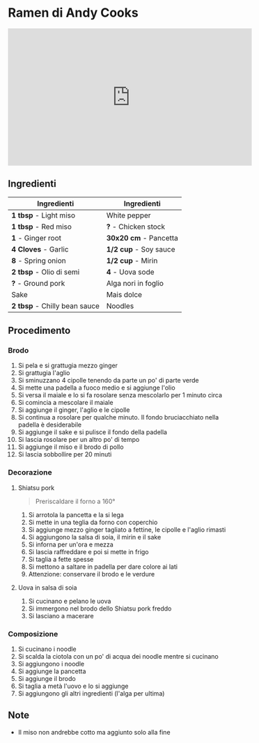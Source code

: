 # Ramen di Andy Cooks

<p style="text-align:center;">
<iframe
  width="560"
  height="315"
  src="https://www.youtube.com/embed/HGfo4dJTLgo?si=w2y_IrZmuIE89_eb"
  title="YouTube video player"
  frameborder="0"
  allow="accelerometer; autoplay; clipboard-write; encrypted-media; gyroscope; picture-in-picture; web-share"
  referrerpolicy="strict-origin-when-cross-origin"
  allowfullscreen
></iframe>
</p>


## Ingredienti

| Ingredienti | Ingredienti |
| ----------- | ----------- |
| **1 tbsp** - Light miso | White pepper |
| **1 tbsp** - Red miso | **?** - Chicken stock |
| **1** - Ginger root | **30x20 cm** - Pancetta |
| **4 Cloves** - Garlic | **1/2 cup** - Soy sauce |
| **8** - Spring onion | **1/2 cup** - Mirin |
| **2 tbsp** - Olio di semi | **4** - Uova sode |
| **?** - Ground pork | Alga nori in foglio |
| Sake | Mais dolce |
| **2 tbsp** - Chilly bean sauce | Noodles |

## Procedimento

### Brodo

1. Si pela e si grattugia mezzo ginger
2. Si grattugia l'aglio
3. Si sminuzzano 4 cipolle tenendo da parte un po' di parte verde
4. Si mette una padella a fuoco medio e si aggiunge l'olio
5. Si versa il maiale e lo si fa rosolare senza mescolarlo per 1 minuto circa
6. Si comincia a mescolare il maiale
7. Si aggiunge il ginger, l'aglio e le cipolle
8. Si continua a rosolare per qualche minuto. Il fondo bruciacchiato nella padella è desiderabile
9. Si aggiunge il sake e si pulisce il fondo della padella
10. Si lascia rosolare per un altro po' di tempo
11. Si aggiunge il miso e il brodo di pollo
12. Si lascia sobbollire per 20 minuti

### Decorazione

1. Shiatsu pork

    > Preriscaldare il forno a 160°

   1. Si arrotola la pancetta e la si lega
   2. Si mette in una teglia da forno con coperchio
   3. Si aggiunge mezzo ginger tagliato a fettine, le cipolle e l'aglio rimasti
   4. Si aggiungono la salsa di soia, il mirin e il sake
   5. Si inforna per un'ora e mezza
   6. Si lascia raffreddare e poi si mette in frigo
   7. Si taglia a fette spesse
   8. Si mettono a saltare in padella per dare colore ai lati
   9. Attenzione: conservare il brodo e le verdure
2. Uova in salsa di soia
   1. Si cucinano e pelano le uova
   2. Si immergono nel brodo dello Shiatsu pork freddo
   3. Si lasciano a macerare

### Composizione

1. Si cucinano i noodle
2. Si scalda la ciotola con un po' di acqua dei noodle mentre si cucinano
3. Si aggiungono i noodle
4. Si aggiunge la pancetta
5. Si aggiunge il brodo
6. Si taglia a metà l'uovo e lo si aggiunge
7. Si aggiungono gli altri ingredienti (l'alga per ultima)


## Note

- Il miso non andrebbe cotto ma aggiunto solo alla fine